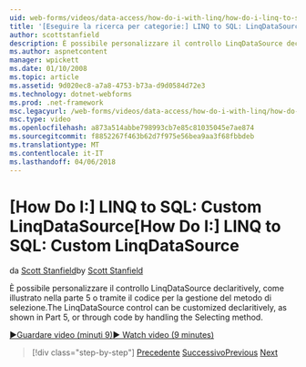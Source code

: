 ```yaml
---
uid: web-forms/videos/data-access/how-do-i-with-linq/how-do-i-linq-to-sql-custom-linqdatasource
title: '[Eseguire la ricerca per categorie:] LINQ to SQL: LinqDataSource personalizzato | Documenti Microsoft'
author: scottstanfield
description: È possibile personalizzare il controllo LinqDataSource declaritively, come illustrato nella parte 5 o tramite il codice per la gestione del metodo di selezione.
ms.author: aspnetcontent
manager: wpickett
ms.date: 01/10/2008
ms.topic: article
ms.assetid: 9d020ec8-a7a8-4753-b73a-d9d0584d72e3
ms.technology: dotnet-webforms
ms.prod: .net-framework
msc.legacyurl: /web-forms/videos/data-access/how-do-i-with-linq/how-do-i-linq-to-sql-custom-linqdatasource
msc.type: video
ms.openlocfilehash: a873a514abbe798993cb7e85c81035045e7ae874
ms.sourcegitcommit: f8852267f463b62d7f975e56bea9aa3f68fbbdeb
ms.translationtype: MT
ms.contentlocale: it-IT
ms.lasthandoff: 04/06/2018
---
```

<a name="how-do-i-linq-to-sql-custom-linqdatasource"></a><span data-ttu-id="3c227-103">[How Do I:] LINQ to SQL: Custom LinqDataSource</span><span class="sxs-lookup"><span data-stu-id="3c227-103">[How Do I:] LINQ to SQL: Custom LinqDataSource</span></span>
====================
<span data-ttu-id="3c227-104">da [Scott Stanfield](https://github.com/scottstanfield)</span><span class="sxs-lookup"><span data-stu-id="3c227-104">by [Scott Stanfield](https://github.com/scottstanfield)</span></span>

<span data-ttu-id="3c227-105">È possibile personalizzare il controllo LinqDataSource declaritively, come illustrato nella parte 5 o tramite il codice per la gestione del metodo di selezione.</span><span class="sxs-lookup"><span data-stu-id="3c227-105">The LinqDataSource control can be customized declaritively, as shown in Part 5, or through code by handling the Selecting method.</span></span>

[<span data-ttu-id="3c227-106">&#9654;Guardare video (minuti 9)</span><span class="sxs-lookup"><span data-stu-id="3c227-106">&#9654; Watch video (9 minutes)</span></span>](https://channel9.msdn.com/Blogs/ASP-NET-Site-Videos/how-do-i-linq-to-sql-custom-linqdatasource)

> [!div class="step-by-step"]
> <span data-ttu-id="3c227-107">[Precedente](how-do-i-linq-to-sql-linqdatasource.md)
> [Successivo](how-do-i-linq-to-sql-using-stored-procedures.md)</span><span class="sxs-lookup"><span data-stu-id="3c227-107">[Previous](how-do-i-linq-to-sql-linqdatasource.md)
[Next](how-do-i-linq-to-sql-using-stored-procedures.md)</span></span>
